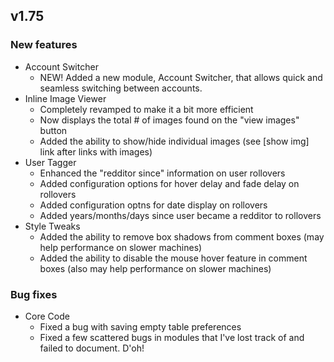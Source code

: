 ## v1.75

### New features

- Account Switcher
	- NEW!  Added a new module, Account Switcher, that allows quick and seamless switching between accounts.
- Inline Image Viewer
	- Completely revamped to make it a bit more efficient
	- Now displays the total # of images found on the "view images" button
	- Added the ability to show/hide individual images (see [show img] link after links with images)
- User Tagger
	- Enhanced the "redditor since" information on user rollovers
	- Added configuration options for hover delay and fade delay on rollovers
	- Added configuration optns for date display on rollovers
	- Added years/months/days since user became a redditor to rollovers
- Style Tweaks
	- Added the ability to remove box shadows from comment boxes (may help performance on slower machines)
	- Added the ability to disable the mouse hover feature in comment boxes (also may help performance on slower machines)

### Bug fixes

- Core Code
	- Fixed a bug with saving empty table preferences
	- Fixed a few scattered bugs in modules that I've lost track of and failed to document. D'oh!
